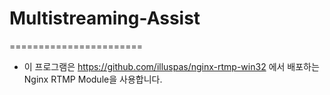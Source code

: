 # Multistreaming-Assist
=======================
* 이 프로그램은 https://github.com/illuspas/nginx-rtmp-win32 에서 배포하는 Nginx RTMP Module을 사용합니다.
